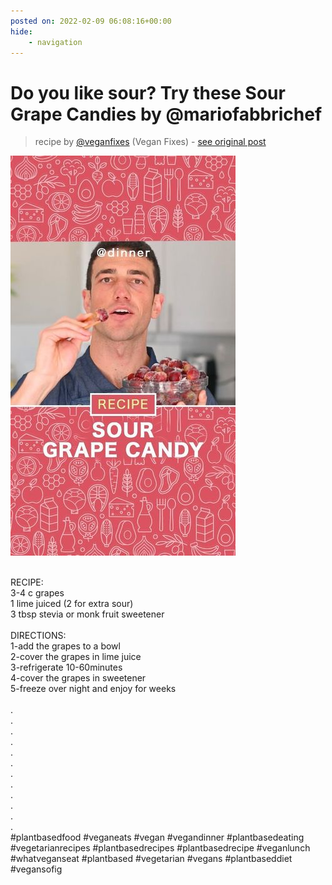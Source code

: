 ```yaml
---
posted on: 2022-02-09 06:08:16+00:00
hide:
    - navigation
---
```


# Do you like sour? Try these Sour Grape Candies by  @mariofabbrichef  

> recipe by [@veganfixes](https://www.instagram.com/veganfixes/) 
(Vegan Fixes) - [see original post](https://instagram.com/p/CZvvSo3py90)

![](../img/veganfixes_09-02-2022_0602.png)

\
RECIPE:\
3-4 c grapes\
1 lime juiced (2 for extra sour)\
3 tbsp stevia or monk fruit sweetener \
\
DIRECTIONS:\
1-add the grapes to a bowl\
2-cover the grapes in lime juice\
3-refrigerate 10-60minutes\
4-cover the grapes in sweetener \
5-freeze over night and enjoy for weeks\
\
.\
.\
.\
.\
.\
.\
.\
.\
.\
.\
.\
.\
\#plantbasedfood \#veganeats \#vegan \#vegandinner \#plantbasedeating \#vegetarianrecipes \#plantbasedrecipes \#plantbasedrecipe \#veganlunch \#whatveganseat \#plantbased \#vegetarian \#vegans \#plantbaseddiet \#vegansofig 